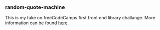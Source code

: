 ### random-quote-machine
This is my take on freeCodeCamps first front end library challange.
More information can be found [here](https://www.freecodecamp.org/learn/front-end-libraries/front-end-libraries-projects/build-a-random-quote-machine).
